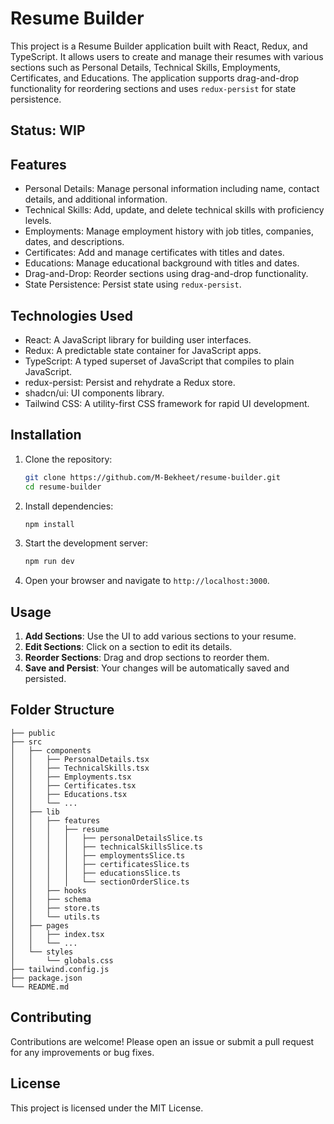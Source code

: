 

# Resume Builder

This project is a Resume Builder application built with React, Redux, and TypeScript. It allows users to create and manage their resumes with various sections such as Personal Details, Technical Skills, Employments, Certificates, and Educations. The application supports drag-and-drop functionality for reordering sections and uses `redux-persist` for state persistence.

## Status: WIP

## Features

- Personal Details: Manage personal information including name, contact details, and additional information.
- Technical Skills: Add, update, and delete technical skills with proficiency levels.
- Employments: Manage employment history with job titles, companies, dates, and descriptions.
- Certificates: Add and manage certificates with titles and dates.
- Educations: Manage educational background with titles and dates.
- Drag-and-Drop: Reorder sections using drag-and-drop functionality.
- State Persistence: Persist state using `redux-persist`.

## Technologies Used

- React: A JavaScript library for building user interfaces.
- Redux: A predictable state container for JavaScript apps.
- TypeScript: A typed superset of JavaScript that compiles to plain JavaScript.
- redux-persist: Persist and rehydrate a Redux store.
- shadcn/ui: UI components library.
- Tailwind CSS: A utility-first CSS framework for rapid UI development.

## Installation

1. Clone the repository:
   ```sh
   git clone https://github.com/M-Bekheet/resume-builder.git
   cd resume-builder
   ```

2. Install dependencies:

   ```sh
   npm install
   ```

3. Start the development server:

   ```sh
   npm run dev
   ```

4. Open your browser and navigate to `http://localhost:3000`.

## Usage

1. **Add Sections**: Use the UI to add various sections to your resume.
2. **Edit Sections**: Click on a section to edit its details.
3. **Reorder Sections**: Drag and drop sections to reorder them.
4. **Save and Persist**: Your changes will be automatically saved and persisted.

## Folder Structure

```
├── public
├── src
│   ├── components
│   │   ├── PersonalDetails.tsx
│   │   ├── TechnicalSkills.tsx
│   │   ├── Employments.tsx
│   │   ├── Certificates.tsx
│   │   ├── Educations.tsx
│   │   └── ...
│   ├── lib
│   │   ├── features
│   │   │   ├── resume
│   │   │   │   ├── personalDetailsSlice.ts
│   │   │   │   ├── technicalSkillsSlice.ts
│   │   │   │   ├── employmentsSlice.ts
│   │   │   │   ├── certificatesSlice.ts
│   │   │   │   ├── educationsSlice.ts
│   │   │   │   └── sectionOrderSlice.ts
│   │   ├── hooks
│   │   ├── schema
│   │   ├── store.ts
│   │   └── utils.ts
│   ├── pages
│   │   ├── index.tsx
│   │   └── ...
│   └── styles
│       └── globals.css
├── tailwind.config.js
├── package.json
└── README.md
```

## Contributing

Contributions are welcome! Please open an issue or submit a pull request for any improvements or bug fixes.

## License
This project is licensed under the MIT License.
